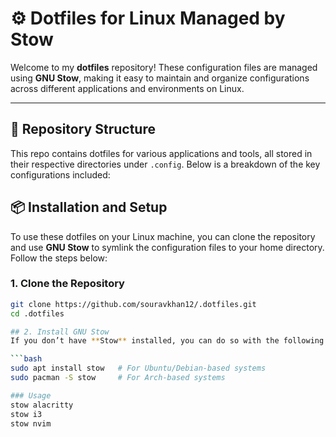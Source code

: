 # ⚙️ Dotfiles for Linux Managed by Stow

Welcome to my **dotfiles** repository! These configuration files are managed using **GNU Stow**, making it easy to maintain and organize configurations across different applications and environments on Linux.

---

## 📁 Repository Structure

This repo contains dotfiles for various applications and tools, all stored in their respective directories under `.config`. Below is a breakdown of the key configurations included:


## 📦 Installation and Setup

To use these dotfiles on your Linux machine, you can clone the repository and use **GNU Stow** to symlink the configuration files to your home directory. Follow the steps below:

### 1. Clone the Repository
```bash
git clone https://github.com/souravkhan12/.dotfiles.git
cd .dotfiles

## 2. Install GNU Stow
If you don’t have **Stow** installed, you can do so with the following command:

```bash
sudo apt install stow   # For Ubuntu/Debian-based systems
sudo pacman -S stow     # For Arch-based systems

### Usage
stow alacritty
stow i3
stow nvim
